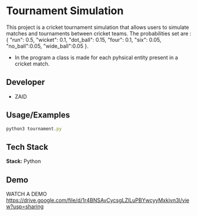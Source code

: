 
# Tournament Simulation

This project is a cricket tournament simulation that allows users to simulate matches and tournaments between cricket teams.
The probabilities set are : {
            "run": 0.5,
            "wicket": 0.1,
            "dot_ball": 0.15,
            "four": 0.1,
            "six": 0.05,
            "no_ball":0.05,
            "wide_ball":0.05
        }. 
- In the program a class is made for each pyhsical entity present in a cricket match.


## Developer

 - ZAID


## Usage/Examples

```javascript
python3 tournament.py
```


## Tech Stack

**Stack:** Python



## Demo

WATCH A DEMO https://drive.google.com/file/d/1r4BNSAvCycsgLZlLuPBYwcyyMxkivn3l/view?usp=sharing

